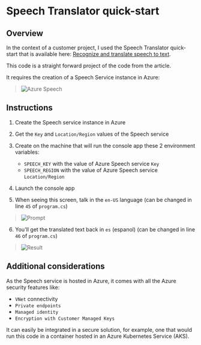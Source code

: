 # Speech Translator quick-start

## Overview

In the context of a customer project, I used the Speech Translator quick-start that is available here: [Recognize and translate speech to text](https://learn.microsoft.com/en-us/azure/ai-services/speech-service/get-started-speech-translation).

This code is a straight forward project of the code from the article.

It requires the creation of a Speech Service instance in Azure:

> ![Azure Speech](/share-as-you-go/ai/anouncement/media/2023-08-17_123132.png)

## Instructions

1. Create the Speech service instance in Azure

2. Get the `Key` and `Location/Region` values of the Speech service

3. Create on the machine that will run the console app these 2 environment variables:

    - `SPEECH_KEY` with the value of Azure Speech service `Key`
    - `SPEECH_REGION` with the value of Azure Speech service `Location/Region`

4. Launch the console app

5. When seeing this screen, talk in the `en-US` language (can be changed in line `45` of `program.cs`)

> ![Prompt](/share-as-you-go/ai/anouncement/media/2023-08-17_124449.png)

6. You'll get the translated text back in `es` (espanol) (can be changed in line `46` of `program.cs`)

> ![Result](/share-as-you-go/ai/anouncement/media/2023-08-17_124609.png)

## Additional considerations

As the Speech service is hosted in Azure, it comes with all the Azure security features like:

- `VNet` connectivity
- `Private endpoints`
- `Managed identity`
- `Encryption with Customer Managed Keys`

It can easily be integrated in a secure solution, for example, one that would run this code in a container hosted in an Azure Kubernetes Service (AKS).
